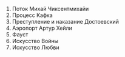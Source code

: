 1. Поток Михай Чиксентмихайи
2. Процесс Кафка
3. Преступление и наказание Достоевский
4. Аэропорт Артур Хейли
5. Фауст
6. Искусство Войны
7. Искусство Любви